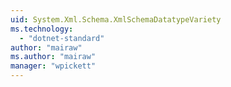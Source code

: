 ```yaml
---
uid: System.Xml.Schema.XmlSchemaDatatypeVariety
ms.technology: 
  - "dotnet-standard"
author: "mairaw"
ms.author: "mairaw"
manager: "wpickett"
---
```

